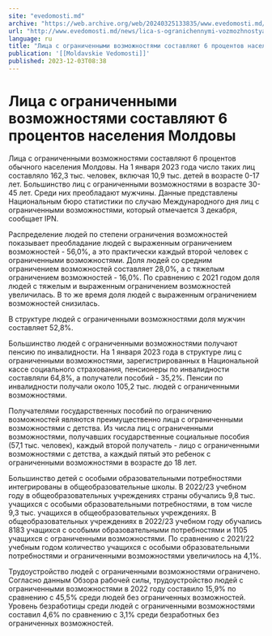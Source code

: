 ```yaml
---
site: "evedomosti.md"
archive: "https://web.archive.org/web/20240325133835/www.evedomosti.md/news/lica-s-ogranichennymi-vozmozhnostyami-sostavlyayut-6-procent"
url: "http://www.evedomosti.md/news/lica-s-ogranichennymi-vozmozhnostyami-sostavlyayut-6-procent"
language: ru
title: "Лица с ограниченными возможностями составляют 6 процентов населения Молдовы"
publication: '[[Moldavskie Vedomosti]]'
published: 2023-12-03T08:38
---
```


# Лица с ограниченными возможностями составляют 6 процентов населения Молдовы

Лица с ограниченными возможностями составляют 6 процентов обычного населения Молдовы. На 1 января 2023 года число таких лиц составляло 162,3 тыс. человек, включая 10,9 тыс. детей в возрасте 0-17 лет. Большинство лиц с ограниченными возможностями в возрасте 30-45 лет. Среди них преобладают мужчины. Данные представлены Национальным бюро статистики по случаю Международного дня лиц с ограниченными возможностями, который отмечается 3 декабря, сообщает IPN.

Распределение людей по степени ограничения возможностей показывает преобладание людей с выраженным ограничением возможностей - 56,0%, а это практически каждый второй человек с ограниченными возможностями. Доля людей со средним ограничением возможностей составляет 28,0%, а с тяжелым ограничением возможностей - 16,0%. По сравнению с 2021 годом доля людей с тяжелым и выраженным ограничением возможностей увеличилась. В то же время доля людей с выраженным ограничением возможностей снизилась.

В структуре людей с ограниченными возможностями доля мужчин составляет 52,8%.

Большинство людей с ограниченными возможностями получают пенсию по инвалидности. На 1 января 2023 года в структуре лиц с ограниченными возможностями, зарегистрированных в Национальной кассе социального страхования, пенсионеры по инвалидности составляли 64,8%, а получатели пособий - 35,2%. Пенсии по инвалидности получали около 105,2 тыс. людей с ограниченными возможностями.

Получателями государственных пособий по ограничению возможностей являются преимущественно лица с ограниченными возможностями с детства. Из числа лиц с ограниченными возможностями, получавших государственные социальные пособия (57,1 тыс. человек), каждый второй получатель - лицо с ограниченными возможностями с детства, а каждый пятый это ребенок с ограниченными возможностями в возрасте до 18 лет.

Большинство детей с особыми образовательными потребностями интегрированы в общеобразовательные школы. В 2022/23 учебном году в общеобразовательных учреждениях страны обучались 9,8 тыс. учащихся с особыми образовательными потребностями, в том числе 9,3 тыс. учащихся в общеобразовательных учреждениях. В общеобразовательных учреждениях в 2022/23 учебном году обучались 8183 учащихся с особыми образовательными потребностями и 1105 учащихся с ограниченными возможностями. По сравнению с 2021/22 учебным годом количество учащихся с особыми образовательными потребностями и ограниченными возможностями увеличилось на 4,1%.

Трудоустройство людей с ограниченными возможностями ограничено. Согласно данным Обзора рабочей силы, трудоустройство людей с ограниченными возможностями в 2022 году составило 15,9% по сравнению с 45,5% среди людей без ограниченных возможностей. Уровень безработицы среди людей с ограниченными возможностями составил 4,6% по сравнению с 3,1% среди безработных без ограниченных возможностей.